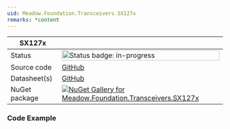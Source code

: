 ```yaml
---
uid: Meadow.Foundation.Transceivers.SX127x
remarks: *content
---
```


| SX127x | |
|--------|--------|
| Status | <img src="https://img.shields.io/badge/InProgress-yellow" style="width: auto; height: -webkit-fill-available;" alt="Status badge: in-progress" /> |
| Source code | [GitHub](https://github.com/WildernessLabs/Meadow.Foundation/tree/main/Source/Meadow.Foundation.Peripherals/Transceivers.SX127x) |
| Datasheet(s) | [GitHub](https://github.com/WildernessLabs/Meadow.Foundation/tree/main/Source/Meadow.Foundation.Peripherals/Transceivers.SX127x/Datasheet) |
| NuGet package | <a href="https://www.nuget.org/packages/Meadow.Foundation.Transceivers.SX127x/" target="_blank"><img src="https://img.shields.io/nuget/v/Meadow.Foundation.Transceivers.SX127x.svg?label=Meadow.Foundation.Transceivers.SX127x" alt="NuGet Gallery for Meadow.Foundation.Transceivers.SX127x" /></a> |

### Code Example

